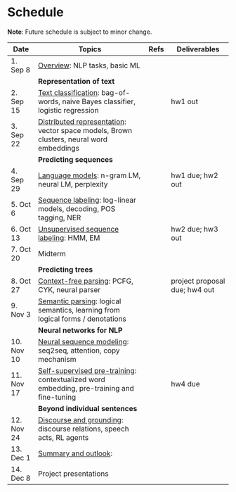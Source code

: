 # Schedule

**Note**: Future schedule is subject to minor change.

| Date | Topics | Refs | Deliverables |
| --- | ----------- | ---- | ----- |
| 1. Sep 8 | [Overview](notes/overview.html): NLP tasks, basic ML | | | 
| | **Representation of text** | | |
| 2. Sep 15 | [Text classification](notes/text_classification.html): bag-of-words, naive Bayes classifier, logistic regression | | hw1 out | 
| 3. Sep 22 | [Distributed representation](notes/distributed_representation.html): vector space models, Brown clusters, neural word embeddings | | | 
| | **Predicting sequences** | | |
| 4. Sep 29 | [Language models](notes/language_models.html): n-gram LM, neural LM, perplexity | | hw1 due; hw2 out | 
| 5. Oct 6 | [Sequence labeling](notes/sequence_labeling.html): log-linear models, decoding, POS tagging, NER | | | 
| 6. Oct 13 | [Unsupervised sequence labeling](#schedule): HMM, EM | | hw2 due; hw3 out | 
| 7. Oct 20 | Midterm | |  | 
| | **Predicting trees** | | |
| 8. Oct 27 | [Context-free parsing](#schedule): PCFG, CYK, neural parser | | project proposal due; hw4 out | 
| 9. Nov 3 | [Semantic parsing](#schedule): logical semantics, learning from logical forms / denotations | | | 
| | **Neural networks for NLP** | | |
| 10. Nov 10 | [Neural sequence modeling](#schedule): seq2seq, attention, copy mechanism | | | 
| 11. Nov 17 | [Self-supervised pre-training](#schedule): contextualized word embedding, pre-training and fine-tuning | | hw4 due | 
| | **Beyond individual sentences** | | |
| 12. Nov 24 | [Discourse and grounding](#schedule): discourse relations, speech acts, RL agents | | | 
| 13. Dec 1 | [Summary and outlook](#schedule): | | | 
| 14. Dec 8 | Project presentations | | | 
